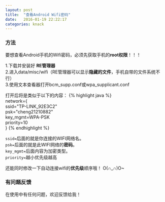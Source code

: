 ```yaml
---
layout: post
title:  "查看Android Wifi密码"
date:   2016-01-19 22:22:17
categories: knack
---
```



### 方法
要想查看Android手机的Wifi密码，必须先获取手机的**root权限**！！！  

1.下载并安装好 **RE管理器**  
2.进入data/misc/wifi（RE管理器可以显示**隐藏的文件**，手机自带的文件系统不行）  
3.使用文本查看器打开bcm_supp.conf或wpa_supplicant.conf  


打开后将是类似于以下的内容：
{% highlight java %}  
network={  
	ssid="TP-LINK_92E3C2"  
	psk="cheng21210882"  
	key_mgmt=WPA-PSK  
	priority=10  
} 
{% endhighlight %}

`ssid=`后面的就是你连接的WIFI网络名。  
`psk=`后面的就是此WIFI网络的**密码**。  
`key_mgmt=`后面内容为加密类型。  
`priority=`越小优先级越高  

还能同时修改一下自动连接wifi的**优先级**顺序哦！ O(∩_∩)O~


### 有问题反馈
在使用中有任何问题，欢迎反馈给我！
